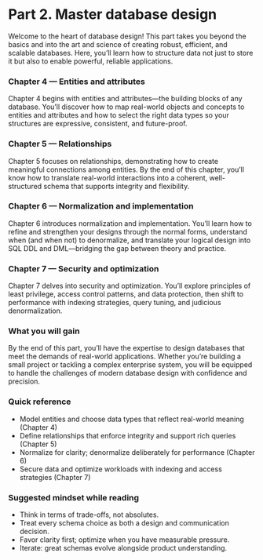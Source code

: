 # Part 2. Master database design

Welcome to the heart of database design! This part takes you beyond the basics and into the art and science of creating robust, efficient, and scalable databases. Here, you’ll learn how to structure data not just to store it but also to enable powerful, reliable applications.

### Chapter 4 — Entities and attributes
Chapter 4 begins with entities and attributes—the building blocks of any database. You’ll discover how to map real-world objects and concepts to entities and attributes and how to select the right data types so your structures are expressive, consistent, and future-proof.

### Chapter 5 — Relationships
Chapter 5 focuses on relationships, demonstrating how to create meaningful connections among entities. By the end of this chapter, you’ll know how to translate real-world interactions into a coherent, well-structured schema that supports integrity and flexibility.

### Chapter 6 — Normalization and implementation
Chapter 6 introduces normalization and implementation. You’ll learn how to refine and strengthen your designs through the normal forms, understand when (and when not) to denormalize, and translate your logical design into SQL DDL and DML—bridging the gap between theory and practice.

### Chapter 7 — Security and optimization
Chapter 7 delves into security and optimization. You’ll explore principles of least privilege, access control patterns, and data protection, then shift to performance with indexing strategies, query tuning, and judicious denormalization.

### What you will gain
By the end of this part, you’ll have the expertise to design databases that meet the demands of real-world applications. Whether you’re building a small project or tackling a complex enterprise system, you will be equipped to handle the challenges of modern database design with confidence and precision.

### Quick reference
- Model entities and choose data types that reflect real-world meaning (Chapter 4)
- Define relationships that enforce integrity and support rich queries (Chapter 5)
- Normalize for clarity; denormalize deliberately for performance (Chapter 6)
- Secure data and optimize workloads with indexing and access strategies (Chapter 7)

### Suggested mindset while reading
- Think in terms of trade-offs, not absolutes.
- Treat every schema choice as both a design and communication decision.
- Favor clarity first; optimize when you have measurable pressure.
- Iterate: great schemas evolve alongside product understanding.